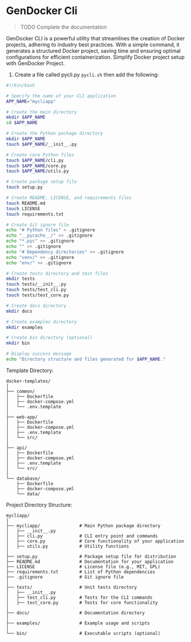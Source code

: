 # GenDocker Cli

> 
> TODO
> Complete the documentation
> 

GenDocker CLI is a powerful utility that streamlines the creation of Docker projects, adhering to industry best practices. With a simple command, it generates a structured Docker project, saving time and ensuring optimal configurations for efficient containerization. Simplify Docker project setup with GenDocker Project.

1. Create a file called pycli.py `pycli.sh` then add the following:

```bash
#!/bin/bash

# Specify the name of your CLI application
APP_NAME="mycliapp"

# Create the main directory
mkdir $APP_NAME
cd $APP_NAME

# Create the Python package directory
mkdir $APP_NAME
touch $APP_NAME/__init__.py

# Create core Python files
touch $APP_NAME/cli.py
touch $APP_NAME/core.py
touch $APP_NAME/utils.py

# Create package setup file
touch setup.py

# Create README, LICENSE, and requirements files
touch README.md
touch LICENSE
touch requirements.txt

# Create Git ignore file
echo "# Python files" > .gitignore
echo "__pycache__/" >> .gitignore
echo "*.pyc" >> .gitignore
echo "" >> .gitignore
echo "# Dependency directories" >> .gitignore
echo "venv/" >> .gitignore
echo "env/" >> .gitignore

# Create tests directory and test files
mkdir tests
touch tests/__init__.py
touch tests/test_cli.py
touch tests/test_core.py

# Create docs directory
mkdir docs

# Create examples directory
mkdir examples

# Create bin directory (optional)
mkdir bin

# Display success message
echo "Directory structure and files generated for $APP_NAME."
```

Template Directory:

```
docker-templates/
│
├── common/
│   ├── Dockerfile
│   ├── docker-compose.yml
│   └── .env.template
│
├── web-app/
│   ├── Dockerfile
│   ├── docker-compose.yml
│   ├── .env.template
│   └── src/
│
├── api/
│   ├── Dockerfile
│   ├── docker-compose.yml
│   ├── .env.template
│   └── src/
│
└── database/
    ├── Dockerfile
    ├── docker-compose.yml
    └── data/
```

Project Directory Structure:

```
mycliapp/
│
├── mycliapp/               # Main Python package directory
│   ├── __init__.py
│   ├── cli.py              # CLI entry point and commands
│   ├── core.py             # Core functionality of your application
│   ├── utils.py            # Utility functions
│
├── setup.py                # Package setup file for distribution
├── README.md               # Documentation for your application
├── LICENSE                 # License file (e.g., MIT, GPL)
├── requirements.txt        # List of Python dependencies
├── .gitignore              # Git ignore file
│
├── tests/                  # Unit tests directory
│   ├── __init__.py
│   ├── test_cli.py         # Tests for the CLI commands
│   ├── test_core.py        # Tests for core functionality
│
├── docs/                   # Documentation directory
│
├── examples/               # Example usage and scripts
│
└── bin/                    # Executable scripts (optional)
```
